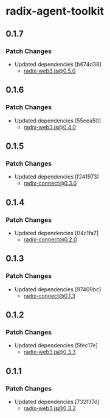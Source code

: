 # radix-agent-toolkit

## 0.1.7

### Patch Changes

- Updated dependencies [b674d38]
  - radix-web3.js@0.5.0

## 0.1.6

### Patch Changes

- Updated dependencies [55eea50]
  - radix-web3.js@0.4.0

## 0.1.5

### Patch Changes

- Updated dependencies [f241973]
  - radix-connect@0.3.0

## 0.1.4

### Patch Changes

- Updated dependencies [04c1fa7]
  - radix-connect@0.2.0

## 0.1.3

### Patch Changes

- Updated dependencies [97409bc]
  - radix-connect@0.1.3

## 0.1.2

### Patch Changes

- Updated dependencies [5fec17e]
  - radix-web3.js@0.3.3

## 0.1.1

### Patch Changes

- Updated dependencies [732f37d]
  - radix-web3.js@0.3.2
